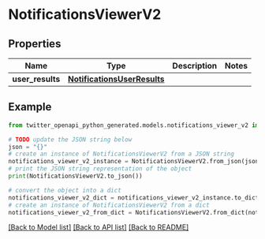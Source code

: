 # NotificationsViewerV2


## Properties

Name | Type | Description | Notes
------------ | ------------- | ------------- | -------------
**user_results** | [**NotificationsUserResults**](NotificationsUserResults.md) |  | 

## Example

```python
from twitter_openapi_python_generated.models.notifications_viewer_v2 import NotificationsViewerV2

# TODO update the JSON string below
json = "{}"
# create an instance of NotificationsViewerV2 from a JSON string
notifications_viewer_v2_instance = NotificationsViewerV2.from_json(json)
# print the JSON string representation of the object
print(NotificationsViewerV2.to_json())

# convert the object into a dict
notifications_viewer_v2_dict = notifications_viewer_v2_instance.to_dict()
# create an instance of NotificationsViewerV2 from a dict
notifications_viewer_v2_from_dict = NotificationsViewerV2.from_dict(notifications_viewer_v2_dict)
```
[[Back to Model list]](../README.md#documentation-for-models) [[Back to API list]](../README.md#documentation-for-api-endpoints) [[Back to README]](../README.md)


